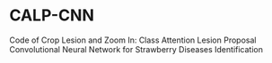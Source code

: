 # CALP-CNN
Code of Crop Lesion and Zoom In: Class Attention Lesion Proposal Convolutional Neural Network for Strawberry Diseases Identification
